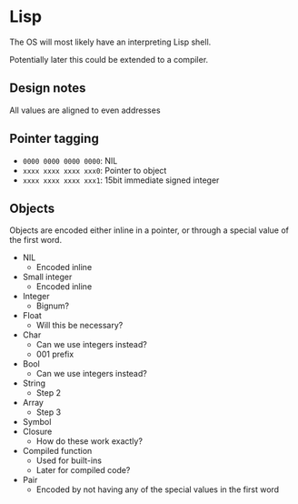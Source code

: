 # Lisp

The OS will most likely have an interpreting Lisp shell.

Potentially later this could be extended to a compiler.

## Design notes

All values are aligned to even addresses

## Pointer tagging

- `0000 0000 0000 0000`: NIL
- `xxxx xxxx xxxx xxx0`: Pointer to object
- `xxxx xxxx xxxx xxx1`: 15bit immediate signed integer

## Objects

Objects are encoded either inline in a pointer, or through a special value of the first
word.

- NIL
    - Encoded inline
- Small integer
    - Encoded inline
- Integer
    - Bignum?
- Float
    - Will this be necessary?
- Char
    - Can we use integers instead?
    - 001 prefix
- Bool
    - Can we use integers instead?
- String
    - Step 2
- Array
    - Step 3
- Symbol
- Closure
    - How do these work exactly?
- Compiled function
    - Used for built-ins
    - Later for compiled code?
- Pair
    - Encoded by not having any of the special values in the first word
